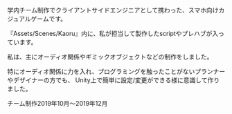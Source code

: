 学内チーム制作でクライアントサイドエンジニアとして携わった、スマホ向けカジュアルゲームです。

『Assets/Scenes/Kaoru』内に、私が担当して製作したscriptやプレハブが入っています。

私は、主にオーディオ関係やギミックオブジェクトなどの制作をしました。

特にオーディオ関係に力を入れ、プログラミングを触ったことがないプランナーやデザイナーの方でも、
Unity上で簡単に設定/変更ができる様に意識して作りました。

チーム制作2019年10月～2019年12月
